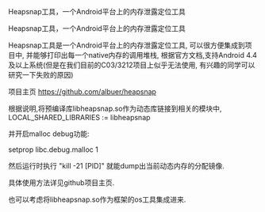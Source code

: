 Heapsnap工具，一个Android平台上的内存泄露定位工具

Heapsnap工具，一个Android平台上的内存泄露定位工具


Heapsnap工具是一个Android平台上的内存泄露定位工具, 可以很方便集成到项目中, 并能够打印出每一个native内存的调用堆栈, 根据官方文档,支持Android 4.4及以上系统(但是在我们目前的C03/3212项目上似乎无法使用, 有兴趣的同学可以研究一下失败的原因)

项目主页
https://github.com/albuer/heapsnap


根据说明,将预编译库libheapsnap.so作为动态库链接到相关的模块中,
LOCAL_SHARED_LIBRARIES := libheapsnap

并开启malloc debug功能:

setprop libc.debug.malloc 1


然后运行时执行 "kill -21 [PID]" 就能dump出当前动态内存的分配镜像.

具体使用方法详见github项目主页.

也可以考虑将libheapsnap.so作为框架的os工具集成进来.
